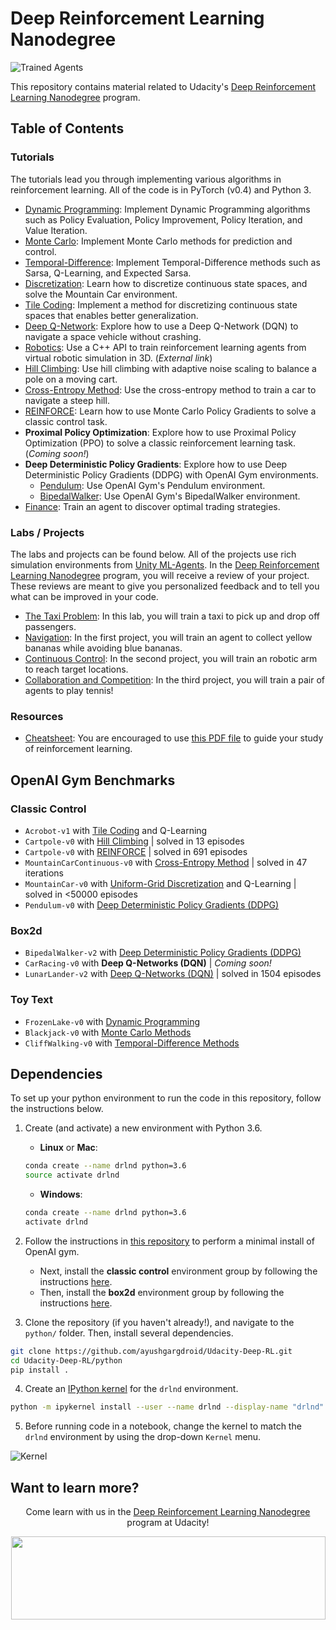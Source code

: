 [//]: # (Image References)

[image1]: https://user-images.githubusercontent.com/10624937/42135602-b0335606-7d12-11e8-8689-dd1cf9fa11a9.gif "Trained Agents"
[image2]: https://user-images.githubusercontent.com/10624937/42386929-76f671f0-8106-11e8-9376-f17da2ae852e.png "Kernel"

# Deep Reinforcement Learning Nanodegree

![Trained Agents][image1]

This repository contains material related to Udacity's [Deep Reinforcement Learning Nanodegree](https://www.udacity.com/course/deep-reinforcement-learning-nanodegree--nd893) program.  

## Table of Contents

### Tutorials

The tutorials lead you through implementing various algorithms in reinforcement learning.  All of the code is in PyTorch (v0.4) and Python 3.

* [Dynamic Programming](https://github.com/ayushgargdroid/Udacity-Deep-RL/tree/master/dynamic-programming): Implement Dynamic Programming algorithms such as Policy Evaluation, Policy Improvement, Policy Iteration, and Value Iteration. 
* [Monte Carlo](https://github.com/ayushgargdroid/Udacity-Deep-RL/tree/master/monte-carlo): Implement Monte Carlo methods for prediction and control. 
* [Temporal-Difference](https://github.com/ayushgargdroid/Udacity-Deep-RL/tree/master/temporal-difference): Implement Temporal-Difference methods such as Sarsa, Q-Learning, and Expected Sarsa. 
* [Discretization](https://github.com/ayushgargdroid/Udacity-Deep-RL/tree/master/discretization): Learn how to discretize continuous state spaces, and solve the Mountain Car environment.
* [Tile Coding](https://github.com/ayushgargdroid/Udacity-Deep-RL/tree/master/tile-coding): Implement a method for discretizing continuous state spaces that enables better generalization.
* [Deep Q-Network](https://github.com/ayushgargdroid/Udacity-Deep-RL/tree/master/dqn): Explore how to use a Deep Q-Network (DQN) to navigate a space vehicle without crashing.
* [Robotics](https://github.com/dusty-nv/jetson-reinforcement): Use a C++ API to train reinforcement learning agents from virtual robotic simulation in 3D. (_External link_)
* [Hill Climbing](https://github.com/ayushgargdroid/Udacity-Deep-RL/tree/master/hill-climbing): Use hill climbing with adaptive noise scaling to balance a pole on a moving cart.
* [Cross-Entropy Method](https://github.com/ayushgargdroid/Udacity-Deep-RL/tree/master/cross-entropy): Use the cross-entropy method to train a car to navigate a steep hill.
* [REINFORCE](https://github.com/ayushgargdroid/Udacity-Deep-RL/tree/master/reinforce): Learn how to use Monte Carlo Policy Gradients to solve a classic control task.
* **Proximal Policy Optimization**: Explore how to use Proximal Policy Optimization (PPO) to solve a classic reinforcement learning task. (_Coming soon!_)
* **Deep Deterministic Policy Gradients**: Explore how to use Deep Deterministic Policy Gradients (DDPG) with OpenAI Gym environments.
  * [Pendulum](https://github.com/ayushgargdroid/Udacity-Deep-RL/tree/master/ddpg-pendulum): Use OpenAI Gym's Pendulum environment.
  * [BipedalWalker](https://github.com/ayushgargdroid/Udacity-Deep-RL/tree/master/ddpg-bipedal): Use OpenAI Gym's BipedalWalker environment.
* [Finance](https://github.com/ayushgargdroid/Udacity-Deep-RL/tree/master/finance): Train an agent to discover optimal trading strategies.

### Labs / Projects

The labs and projects can be found below.  All of the projects use rich simulation environments from [Unity ML-Agents](https://github.com/Unity-Technologies/ml-agents). In the [Deep Reinforcement Learning Nanodegree](https://www.udacity.com/course/deep-reinforcement-learning-nanodegree--nd893) program, you will receive a review of your project.  These reviews are meant to give you personalized feedback and to tell you what can be improved in your code.

* [The Taxi Problem](https://github.com/ayushgargdroid/Udacity-Deep-RL/tree/master/lab-taxi): In this lab, you will train a taxi to pick up and drop off passengers.
* [Navigation](https://github.com/ayushgargdroid/Udacity-Deep-RL/tree/master/p1_navigation): In the first project, you will train an agent to collect yellow bananas while avoiding blue bananas.
* [Continuous Control](https://github.com/ayushgargdroid/Udacity-Deep-RL/tree/master/p2_continuous-control): In the second project, you will train an robotic arm to reach target locations.
* [Collaboration and Competition](https://github.com/ayushgargdroid/Udacity-Deep-RL/tree/master/p3_collab-compet): In the third project, you will train a pair of agents to play tennis! 

### Resources

* [Cheatsheet](https://github.com/ayushgargdroid/Udacity-Deep-RL/blob/master/cheatsheet): You are encouraged to use [this PDF file](https://github.com/ayushgargdroid/Udacity-Deep-RL/blob/master/cheatsheet/cheatsheet.pdf) to guide your study of reinforcement learning. 

## OpenAI Gym Benchmarks

### Classic Control
- `Acrobot-v1` with [Tile Coding](https://github.com/ayushgargdroid/Udacity-Deep-RL/blob/master/tile-coding/Tile_Coding_Solution.ipynb) and Q-Learning  
- `Cartpole-v0` with [Hill Climbing](https://github.com/ayushgargdroid/Udacity-Deep-RL/blob/master/hill-climbing/Hill_Climbing.ipynb) | solved in 13 episodes
- `Cartpole-v0` with [REINFORCE](https://github.com/ayushgargdroid/Udacity-Deep-RL/blob/master/reinforce/REINFORCE.ipynb) | solved in 691 episodes 
- `MountainCarContinuous-v0` with [Cross-Entropy Method](https://github.com/ayushgargdroid/Udacity-Deep-RL/blob/master/cross-entropy/CEM.ipynb) | solved in 47 iterations
- `MountainCar-v0` with [Uniform-Grid Discretization](https://github.com/ayushgargdroid/Udacity-Deep-RL/blob/master/discretization/Discretization_Solution.ipynb) and Q-Learning | solved in <50000 episodes
- `Pendulum-v0` with [Deep Deterministic Policy Gradients (DDPG)](https://github.com/ayushgargdroid/Udacity-Deep-RL/blob/master/ddpg-pendulum/DDPG.ipynb)

### Box2d
- `BipedalWalker-v2` with [Deep Deterministic Policy Gradients (DDPG)](https://github.com/ayushgargdroid/Udacity-Deep-RL/blob/master/ddpg-bipedal/DDPG.ipynb)
- `CarRacing-v0` with **Deep Q-Networks (DQN)** | _Coming soon!_
- `LunarLander-v2` with [Deep Q-Networks (DQN)](https://github.com/ayushgargdroid/Udacity-Deep-RL/blob/master/dqn/solution/Deep_Q_Network_Solution.ipynb) | solved in 1504 episodes

### Toy Text
- `FrozenLake-v0` with [Dynamic Programming](https://github.com/ayushgargdroid/Udacity-Deep-RL/blob/master/dynamic-programming/Dynamic_Programming_Solution.ipynb)
- `Blackjack-v0` with [Monte Carlo Methods](https://github.com/ayushgargdroid/Udacity-Deep-RL/blob/master/monte-carlo/Monte_Carlo_Solution.ipynb)
- `CliffWalking-v0` with [Temporal-Difference Methods](https://github.com/ayushgargdroid/Udacity-Deep-RL/blob/master/temporal-difference/Temporal_Difference_Solution.ipynb)

## Dependencies

To set up your python environment to run the code in this repository, follow the instructions below.

1. Create (and activate) a new environment with Python 3.6.

	- __Linux__ or __Mac__: 
	```bash
	conda create --name drlnd python=3.6
	source activate drlnd
	```
	- __Windows__: 
	```bash
	conda create --name drlnd python=3.6 
	activate drlnd
	```
	
2. Follow the instructions in [this repository](https://github.com/openai/gym) to perform a minimal install of OpenAI gym.  
	- Next, install the **classic control** environment group by following the instructions [here](https://github.com/openai/gym#classic-control).
	- Then, install the **box2d** environment group by following the instructions [here](https://github.com/openai/gym#box2d).
	
3. Clone the repository (if you haven't already!), and navigate to the `python/` folder.  Then, install several dependencies.
```bash
git clone https://github.com/ayushgargdroid/Udacity-Deep-RL.git
cd Udacity-Deep-RL/python
pip install .
```

4. Create an [IPython kernel](http://ipython.readthedocs.io/en/stable/install/kernel_install.html) for the `drlnd` environment.  
```bash
python -m ipykernel install --user --name drlnd --display-name "drlnd"
```

5. Before running code in a notebook, change the kernel to match the `drlnd` environment by using the drop-down `Kernel` menu. 

![Kernel][image2]

## Want to learn more?

<p align="center">Come learn with us in the <a href="https://www.udacity.com/course/deep-reinforcement-learning-nanodegree--nd893">Deep Reinforcement Learning Nanodegree</a> program at Udacity!</p>

<p align="center"><a href="https://www.udacity.com/course/deep-reinforcement-learning-nanodegree--nd893">
 <img width="503" height="133" src="https://user-images.githubusercontent.com/10624937/42135812-1829637e-7d16-11e8-9aa1-88056f23f51e.png"></a>
</p>
